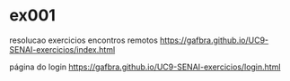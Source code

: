 # ex001
 resolucao exercicios encontros remotos
 https://gafbra.github.io/UC9-SENAI-exercicios/index.html
 
 página do login 
https://gafbra.github.io/UC9-SENAI-exercicios/login.html
